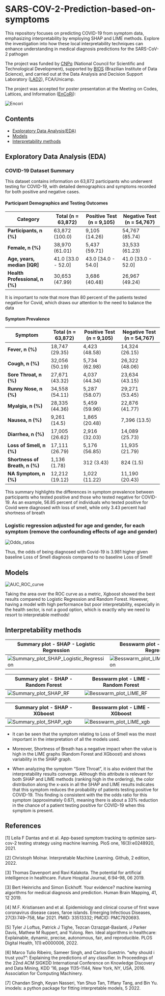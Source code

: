 # SARS-COV-2-Prediction-based-on-symptoms
This repository focuses on predicting COVID-19 from symptom data, emphasizing interpretability by employing SHAP and LIME methods. Explore the investigation into how these local interpretability techniques can enhance understanding in medical diagnosis predictions for the SARS-CoV-2 pathogen

The project was funded by [CNPq](https://www.gov.br/cnpq/pt-br) (National Council for Scientific and Technological Development), supported by [BIOS](https://bi0s.unicamp.br/) (Brazilian Institute of Data Science), and carried out at the Data Analysis and Decision Support Laboratory ([LAD2](https://www.lad2.org/)), FCA/Unicamp.

The project was accepted for poster presentation at the Meeting on Codes, Lattices, and Information ([EnCoRi](https://ime.unicamp.br/encori/)):

![Encori](Assets/Poster_EncoRI.jpg)

## Contents
- [Exploratory Data Analysis(EDA)](#Exploratory_Data_Analysis(EDA))
- [Models](#models)
- [Interpretability methods](#Interpretability_methods)

## Exploratory Data Analysis (EDA)

### COVID-19 Dataset Summary

This dataset contains information on 63,872 participants who underwent testing for COVID-19, with detailed demographics and symptoms recorded for both positive and negative cases.

#### Participant Demographics and Testing Outcomes

| Category                 | Total (n = 63,872) | Positive Test (n = 9,105) | Negative Test (n = 54,767) |
|--------------------------|--------------------|----------------------------|----------------------------|
| **Participants, n (%)**  | 63,872 (100.0)     | 9,105 (14.26)              | 54,767 (85.74)             |
| **Female, n (%)**        | 38,970 (61.01)     | 5,437 (59.71)              | 33,533 (61.23)             |
| **Age, years, median [IQR]** | 41.0 [33.0 - 52.0] | 43.0 [34.0 - 54.0]        | 41.0 [33.0 - 52.0]         |
| **Health Professional, n (%)** | 30,653 (47.99) | 3,686 (40.48)              | 26,967 (49.24)             |

It is important to note that more than 80 percent of the patients tested negative for Covid, which draws our attention to the need to balance the data

#### Symptom Prevalence

| Symptom                  | Total (n = 63,872) | Positive Test (n = 9,105) | Negative Test (n = 54,767) |
|--------------------------|--------------------|----------------------------|----------------------------|
| **Fever, n (%)**         | 18,747 (29.35)     | 4,423 (48.58)              | 14,324 (26.15)             |
| **Cough, n (%)**         | 32,056 (50.19)     | 5,734 (62.98)              | 26,322 (48.06)             |
| **Sore Throat, n (%)**   | 27,671 (43.32)     | 4,037 (44.34)              | 23,634 (43.15)             |
| **Runny Nose, n (%)**    | 34,558 (54.11)     | 5,287 (58.07)              | 29,271 (53.45)             |
| **Myalgia, n (%)**       | 28,335 (44.36)     | 5,459 (59.96)              | 22,876 (41.77)             |
| **Nausea, n (%)**        | 9,261 (14.5)       | 1,865 (20.48)              | 7,396 (13.5)               |
| **Diarrhea, n (%)**      | 17,005 (26.62)     | 2,916 (32.03)              | 14,089 (25.73)             |
| **Loss of Smell, n (%)** | 17,111 (26.79)     | 5,176 (56.85)              | 11,935 (21.79)             |
| **Shortness of Breath, n (%)** | 1,136 (1.78)  | 312 (3.43)                | 824 (1.5)                  |
| **NA Symptom, n (%)**    | 12,212 (19.12)     | 1,022 (11.22)              | 11,190 (20.43)             |

This summary highlights the differences in symptom prevalence between participants who tested positive and those who tested negative for COVID-19. As an example, 56.85 percent of individuals who tested positive for Covid were diagnosed with loss of smell, while only 3.43 percent had shortness of breath

### Logistic regression adjusted for age and gender, for each symptom (remove the confounding effects of age and gender)

![Odds_ratios](Assets/Association_symptoms_COVID-19.png)

Thus, the odds of being diagnosed with Covid-19 is 3.981 higher given baseline Loss of Smell diagnosis compared to no baseline Loss of Smell!

## Models

![AUC_ROC_curve](Assets/roc_models.png)

Taking the area over the ROC curve as a metric, Xgboost showed the best results compared to Logistic Regression and Random Forest. However, having a model with high performance but poor interpretability, especially in the health sector, is not a good option, which is exactly why we need to resort to interpretable methods!

## Interpretability methods


| Summary plot - SHAP - Logistic Regression | Besswarm plot - LIME - Logistic Regression |
|------------------------------------------|------------------------------------------|
| ![Summary_plot_SHAP_Logistic_Regression](Assets/shap_LR.png) | ![Besswarm_plot_LIME_Logistic_Regression](Assets/Lime_LR.png) |

| Summary plot - SHAP - Random Forest | Besswarm plot - LIME - Random Forest |
|------------------------------------------|------------------------------------------|
| ![Summary_plot_SHAP_RF](Assets/shap_RF.png) | ![Besswarm_plot_LIME_RF](Assets/Lime_RF.png) |

| Summary plot - SHAP - XGboost | Besswarm plot - LIME - XGboost |
|------------------------------------------|------------------------------------------|
| ![Summary_plot_SHAP_xgb](Assets/shap_xgb.png) | ![Besswarm_plot_LIME_xgb](Assets/Lime_xgb.png) |

- It can be seen that the symptom relating to Loss of Smell was the most important in the interpretation of all the models used.

- Moreover, Shortness of Breath has a negative impact when the value is high in the LIME graphs (Random Forest and XGboost) and shows variability in the SHAP graph.

- When analyzing the symptom “Sore Throat”, it is also evident that the interpretability results converge. Although this attribute is relevant for both SHAP and LIME methods (ranking high in the ordering), the color distribution along the x-axis in all the SHAP and LIME results indicates that this symptom reduces the probability of patients testing positive for COVID-19. This finding is consistent with the the odds ratio for this symptom (approximately 0.67), meaning there is about a 33% reduction in the chance of a patient testing positive for COVID-19 when this symptom is present. 

## References

[1] Leila F Dantas and et al. App-based symptom tracking to optimize sars-cov-2 testing strategy
using machine learning. PloS one, 16(3):e0248920, 2021.

[2] Christoph Molnar. Interpretable Machine Learning. Github, 2 edition, 2022.

[3] Thomas Davenport and Ravi Kalakota. The potential for artificial intelligence in healthcare. Future Hospital Journal, 6:94–98, 06 2019.

[3] Bert Heinrichs and Simon Eickhoff. Your evidence? machine learning algorithms for medical diagnosis and prediction. Human Brain Mapping, 41, 12 2019.

[4] M.F. Kristiansen and et al. Epidemiology and clinical course of first wave coronavirus disease cases, faroe islands. Emerging Infectious Diseases, 27(3):749–758, Mar 2021. PMID: 33513332; PMCID: PMC7920693.

[5] Tyler J Loftus, Patrick J Tighe, Tezcan Ozrazgat-Baslanti, J Parker Davis, Mathew M Ruppert, and Yulong. Ren. Ideal algorithms in healthcare: Explainable, dynamic, precise, autonomous, fair, and reproducible. PLOS Digital Health, 1(1):e0000006, 2022.

[6] Marco Tulio Ribeiro, Sameer Singh, and Carlos Guestrin. “why should i trust you?”: Explaining the predictions of any classifier. In Proceedings of the 22nd ACM SIGKDD International Conference on Knowledge Discovery and Data Mining, KDD ’16, page 1135–1144, New York, NY, USA, 2016. Association for Computing Machinery.

[7] Chandan Singh, Keyan Nasseri, Yan Shuo Tan, Tiffany Tang, and Bin Yu. imodels: a python package for fitting interpretable models, 5 2022.
